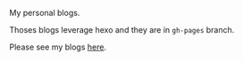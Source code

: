 My personal blogs.

Thoses blogs leverage hexo and they are in `gh-pages` branch.

Please see my blogs [here](https://fanweneddie.github.io/blogs/).
